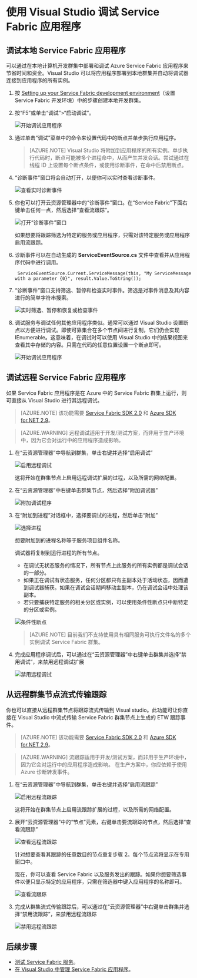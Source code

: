 <properties
   pageTitle="在 Visual Studio 中调试应用程序 | Azure"
   description="通过在本地开发群集上采用 Visual Studio 进行开发和调试，来提高服务的可靠性和性能。"
   services="service-fabric"
   documentationCenter=".net"
   authors="vturecek"
   manager="timlt"
   editor=""/>

<tags
   ms.service="service-fabric"
   ms.date="06/21/2016"
   wacn.date="08/08/2016"/>

# 使用 Visual Studio 调试 Service Fabric 应用程序

## 调试本地 Service Fabric 应用程序

可以通过在本地计算机开发群集中部署和调试 Azure Service Fabric 应用程序来节省时间和资金。Visual Studio 可以将应用程序部署到本地群集并自动将调试器连接到应用程序的所有实例。

1. 按 [Setting up your Service Fabric development environment](/documentation/articles/service-fabric-get-started/)（设置 Service Fabric 开发环境）中的步骤创建本地开发群集。

2. 按“F5”或单击“调试”>“启动调试”。

    ![开始调试应用程序][startdebugging]

3. 通过单击“调试”菜单中的命令来设置代码中的断点并单步执行应用程序。

    > [AZURE.NOTE] Visual Studio 将附加到应用程序的所有实例。单步执行代码时，断点可能被多个进程命中，从而产生并发会话。尝试通过在线程 ID 上设置每个断点条件，或使用诊断事件，在命中后禁用断点。

4. “诊断事件”窗口将会自动打开，以便你可以实时查看诊断事件。

    ![查看实时诊断事件][diagnosticevents]

5. 你也可以打开云资源管理器中的“诊断事件”窗口。在“Service Fabric”下面右键单击任何一点，然后选择“查看流跟踪”。

    ![打开“诊断事件”窗口][viewdiagnosticevents]

    如果想要将跟踪筛选为特定的服务或应用程序，只需对该特定服务或应用程序启用流跟踪。

6. 诊断事件可以在自动生成的 **ServiceEventSource.cs** 文件中查看并从应用程序代码中进行调用。

    
    	ServiceEventSource.Current.ServiceMessage(this, "My ServiceMessage with a parameter {0}", result.Value.ToString());
    

7. “诊断事件”窗口支持筛选、暂停和检查实时事件。筛选是对事件消息及其内容进行的简单字符串搜索。

    ![实时筛选、暂停和恢复或检查事件][diagnosticeventsactions]

8. 调试服务与调试任何其他应用程序类似。通常可以通过 Visual Studio 设置断点以方便进行调试。即使可靠集合在多个节点间进行复制，它们仍会实现 IEnumerable。这意味着，在调试时可以使用 Visual Studio 中的结果视图来查看其中存储的内容。只需在代码的任意位置设置一个断点即可。

    ![开始调试应用程序][breakpoint]

<!--Every topic should have next steps and links to the next logical set of content to keep the customer engaged-->

## 调试远程 Service Fabric 应用程序

如果 Service Fabric 应用程序是在 Azure 中的 Service Fabric 群集上运行，则可直接从 Visual Studio 进行其远程调试。

> [AZURE.NOTE] 该功能需要 [Service Fabric SDK 2.0](http://www.microsoft.com/web/handlers/webpi.ashx?command=getinstallerredirect&appid=MicrosoftAzure-ServiceFabric-VS2015) 和 [Azure SDK for.NET 2.9](/downloads/)。

<!-- -->
> [AZURE.WARNING] 远程调试适用于开发/测试方案，而非用于生产环境中，因为它会对运行中的应用程序造成影响。

1. 在“云资源管理器”中导航到群集，单击右键并选择“启用调试”

    ![启用远程调试][enableremotedebugging]

    这将开始在群集节点上启用远程调试扩展的过程，以及所需的网络配置。

2. 在“云资源管理器”中右键单击群集节点，然后选择“附加调试器”

    ![附加调试程序][attachdebugger]

3. 在“附加到进程”对话框中，选择要调试的进程，然后单击“附加”

    ![选择进程][chooseprocess]

    想要附加到的进程名称等于服务项目组件名称。

    调试器将复制到运行进程的所有节点。
    - 在调试无状态服务的情况下，所有节点上此服务的所有实例都是调试会话的一部分。
    - 如果正在调试有状态服务，任何分区都只有主副本处于活动状态，因而遭到调试器捕获。如果在调试会话期间移动主副本，仍在调试会话中处理该副本。
    - 若只要捕获特定服务的相关分区或实例，可以使用条件性断点只中断特定的分区或实例。

    ![条件性断点][conditionalbreakpoint]

    > [AZURE.NOTE] 目前我们不支持使用具有相同服务可执行文件名的多个实例调试 Service Fabric 群集。

4. 完成应用程序调试后，可以通过在“云资源管理器”中右键单击群集并选择“禁用调试”，来禁用远程调试扩展

    ![禁用远程调试][disableremotedebugging]

## 从远程群集节点流式传输跟踪

你也可以直接从远程群集节点将跟踪流式传输到 Visual studio。此功能可让你直接在 Visual Studio 中流式传输 Service Fabric 群集节点上生成的 ETW 跟踪事件。

> [AZURE.NOTE] 该功能需要 [Service Fabric SDK 2.0](http://www.microsoft.com/web/handlers/webpi.ashx?command=getinstallerredirect&appid=MicrosoftAzure-ServiceFabric-VS2015) 和 [Azure SDK for.NET 2.9](/downloads/)。

<!-- -->
> [AZURE.WARNING] 流跟踪适用于开发/测试方案，而非用于生产环境中，因为它会对运行中的应用程序造成影响。
> 在生产方案中，你应依赖于使用 Azure 诊断转发事件。

1. 在“云资源管理器”中导航到群集，单击右键并选择“启用流跟踪”

    ![启用远程流跟踪][enablestreamingtraces]

    这将开始在群集节点上启用流跟踪扩展的过程，以及所需的网络配置。

2. 展开“云资源管理器”中的“节点”元素，右键单击要流跟踪的节点，然后选择“查看流跟踪”

    ![查看远程流跟踪][viewremotestreamingtraces]

    针对想要查看其跟踪的任意数目的节点重复步骤 2。每个节点流将显示在专用窗口中。

    现在，你可以查看 Service Fabric 以及服务发出的跟踪。如果你想要筛选事件以便只显示特定的应用程序，只需在筛选器中键入应用程序的名称即可。

    ![查看流跟踪][viewingstreamingtraces]

4. 完成从群集流式传输跟踪后，可以通过在“云资源管理器”中右键单击群集并选择“禁用流跟踪”，来禁用远程流跟踪

    ![禁用远程流跟踪][disablestreamingtraces]

## 后续步骤

- [测试 Service Fabric 服务](/documentation/articles/service-fabric-testability-overview/)。
- [在 Visual Studio 中管理 Service Fabric 应用程序](/documentation/articles/service-fabric-manage-application-in-visual-studio/)。

<!--Image references-->
[startdebugging]: ./media/service-fabric-debugging-your-application/startdebugging.png
[diagnosticevents]: ./media/service-fabric-debugging-your-application/diagnosticevents.png
[viewdiagnosticevents]: ./media/service-fabric-debugging-your-application/viewdiagnosticevents.png
[diagnosticeventsactions]: ./media/service-fabric-debugging-your-application/diagnosticeventsactions.png
[breakpoint]: ./media/service-fabric-debugging-your-application/breakpoint.png
[enableremotedebugging]: ./media/service-fabric-debugging-your-application/enableremotedebugging.png
[attachdebugger]: ./media/service-fabric-debugging-your-application/attachdebugger.png
[chooseprocess]: ./media/service-fabric-debugging-your-application/chooseprocess.png
[conditionalbreakpoint]: ./media/service-fabric-debugging-your-application/conditionalbreakpoint.png
[disableremotedebugging]: ./media/service-fabric-debugging-your-application/disableremotedebugging.png
[enablestreamingtraces]: ./media/service-fabric-debugging-your-application/enablestreamingtraces.png
[viewingstreamingtraces]: ./media/service-fabric-debugging-your-application/viewingstreamingtraces.png
[viewremotestreamingtraces]: ./media/service-fabric-debugging-your-application/viewremotestreamingtraces.png
[disablestreamingtraces]: ./media/service-fabric-debugging-your-application/disablestreamingtraces.png

<!---HONumber=Mooncake_0801_2016-->